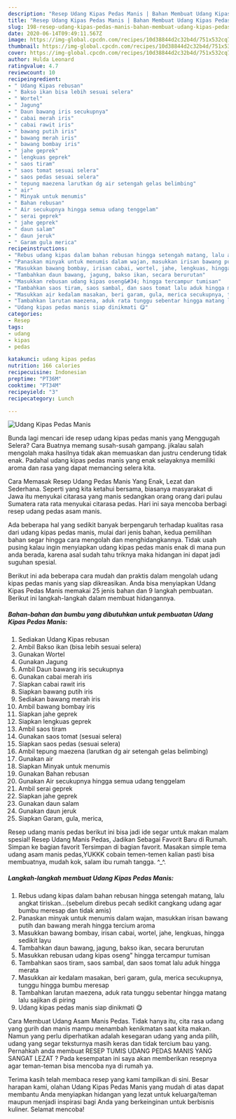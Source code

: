 ```yaml
---
description: "Resep Udang Kipas Pedas Manis | Bahan Membuat Udang Kipas Pedas Manis Yang Enak Banget"
title: "Resep Udang Kipas Pedas Manis | Bahan Membuat Udang Kipas Pedas Manis Yang Enak Banget"
slug: 198-resep-udang-kipas-pedas-manis-bahan-membuat-udang-kipas-pedas-manis-yang-enak-banget
date: 2020-06-14T09:49:11.567Z
image: https://img-global.cpcdn.com/recipes/10d38844d2c32b4d/751x532cq70/udang-kipas-pedas-manis-foto-resep-utama.jpg
thumbnail: https://img-global.cpcdn.com/recipes/10d38844d2c32b4d/751x532cq70/udang-kipas-pedas-manis-foto-resep-utama.jpg
cover: https://img-global.cpcdn.com/recipes/10d38844d2c32b4d/751x532cq70/udang-kipas-pedas-manis-foto-resep-utama.jpg
author: Hulda Leonard
ratingvalue: 4.7
reviewcount: 10
recipeingredient:
- " Udang Kipas rebusan"
- " Bakso ikan bisa lebih sesuai selera"
- " Wortel"
- " Jagung"
- " Daun bawang iris secukupnya"
- " cabai merah iris"
- " cabai rawit iris"
- " bawang putih iris"
- " bawang merah iris"
- " bawang bombay iris"
- " jahe geprek"
- " lengkuas geprek"
- " saos tiram"
- " saos tomat sesuai selera"
- " saos pedas sesuai selera"
- " tepung maezena larutkan dg air setengah gelas belimbing"
- " air"
- " Minyak untuk menumis"
- " Bahan rebusan"
- " Air secukupnya hingga semua udang tenggelam"
- " serai geprek"
- " jahe geprek"
- " daun salam"
- " daun jeruk"
- " Garam gula merica"
recipeinstructions:
- "Rebus udang kipas dalam bahan rebusan hingga setengah matang, lalu angkat tiriskan...(sebelum direbus pecah sedikit cangkang udang agar bumbu meresap dan tidak amis)"
- "Panaskan minyak untuk menumis dalam wajan, masukkan irisan bawang putih dan bawang merah hingga tercium aroma"
- "Masukkan bawang bombay, irisan cabai, wortel, jahe, lengkuas, hingga sedikit layu"
- "Tambahkan daun bawang, jagung, bakso ikan, secara berurutan"
- "Masukkan rebusan udang kipas oseng&#34; hingga tercampur tumisan"
- "Tambahkan saos tiram, saos sambal, dan saos tomat lalu aduk hingga merata"
- "Masukkan air kedalam masakan, beri garam, gula, merica secukupnya, tunggu hingga bumbu meresap"
- "Tambahkan larutan maezena, aduk rata tunggu sebentar hingga matang lalu sajikan di piring"
- "Udang kipas pedas manis siap dinikmati 😋"
categories:
- Resep
tags:
- udang
- kipas
- pedas

katakunci: udang kipas pedas 
nutrition: 166 calories
recipecuisine: Indonesian
preptime: "PT36M"
cooktime: "PT34M"
recipeyield: "3"
recipecategory: Lunch

---
```



![Udang Kipas Pedas Manis](https://img-global.cpcdn.com/recipes/10d38844d2c32b4d/751x532cq70/udang-kipas-pedas-manis-foto-resep-utama.jpg)

Bunda lagi mencari ide resep udang kipas pedas manis yang Menggugah Selera? Cara Buatnya memang susah-susah gampang. jikalau salah mengolah maka hasilnya tidak akan memuaskan dan justru cenderung tidak enak. Padahal udang kipas pedas manis yang enak selayaknya memiliki aroma dan rasa yang dapat memancing selera kita.

Cara Memasak Resep Udang Pedas Manis Yang Enak, Lezat dan Sederhana. Seperti yang kita ketahui bersama, biasanya masyarakat di Jawa itu menyukai citarasa yang manis sedangkan orang orang dari pulau Sumatera rata rata menyukai citarasa pedas. Hari ini saya mencoba berbagi resep udang pedas asam manis.

Ada beberapa hal yang sedikit banyak berpengaruh terhadap kualitas rasa dari udang kipas pedas manis, mulai dari jenis bahan, kedua pemilihan bahan segar hingga cara mengolah dan menghidangkannya. Tidak usah pusing kalau ingin menyiapkan udang kipas pedas manis enak di mana pun anda berada, karena asal sudah tahu triknya maka hidangan ini dapat jadi suguhan spesial.


Berikut ini ada beberapa cara mudah dan praktis dalam mengolah udang kipas pedas manis yang siap dikreasikan. Anda bisa menyiapkan Udang Kipas Pedas Manis memakai 25 jenis bahan dan 9 langkah pembuatan. Berikut ini langkah-langkah dalam membuat hidangannya.

<!--inarticleads1-->

##### Bahan-bahan dan bumbu yang dibutuhkan untuk pembuatan Udang Kipas Pedas Manis:

1. Sediakan  Udang Kipas rebusan
1. Ambil  Bakso ikan (bisa lebih sesuai selera)
1. Gunakan  Wortel
1. Gunakan  Jagung
1. Ambil  Daun bawang iris secukupnya
1. Gunakan  cabai merah iris
1. Siapkan  cabai rawit iris
1. Siapkan  bawang putih iris
1. Sediakan  bawang merah iris
1. Ambil  bawang bombay iris
1. Siapkan  jahe geprek
1. Siapkan  lengkuas geprek
1. Ambil  saos tiram
1. Gunakan  saos tomat (sesuai selera)
1. Siapkan  saos pedas (sesuai selera)
1. Ambil  tepung maezena (larutkan dg air setengah gelas belimbing)
1. Gunakan  air
1. Siapkan  Minyak untuk menumis
1. Gunakan  Bahan rebusan
1. Gunakan  Air secukupnya hingga semua udang tenggelam
1. Ambil  serai geprek
1. Siapkan  jahe geprek
1. Gunakan  daun salam
1. Gunakan  daun jeruk
1. Siapkan  Garam, gula, merica,


Resep udang manis pedas berikut ini bisa jadi ide segar untuk makan malam spesial! Resep Udang Manis Pedas, Jadikan Sebagai Favorit Baru di Rumah. Simpan ke bagian favorit Tersimpan di bagian favorit. Masakan simple tema udang asam manis pedas,YUKKK cobain temen-temen kalian pasti bisa membuatnya, mudah kok, salam ibu rumah tangga. ^_^. 

<!--inarticleads2-->

##### Langkah-langkah membuat Udang Kipas Pedas Manis:

1. Rebus udang kipas dalam bahan rebusan hingga setengah matang, lalu angkat tiriskan...(sebelum direbus pecah sedikit cangkang udang agar bumbu meresap dan tidak amis)
1. Panaskan minyak untuk menumis dalam wajan, masukkan irisan bawang putih dan bawang merah hingga tercium aroma
1. Masukkan bawang bombay, irisan cabai, wortel, jahe, lengkuas, hingga sedikit layu
1. Tambahkan daun bawang, jagung, bakso ikan, secara berurutan
1. Masukkan rebusan udang kipas oseng&#34; hingga tercampur tumisan
1. Tambahkan saos tiram, saos sambal, dan saos tomat lalu aduk hingga merata
1. Masukkan air kedalam masakan, beri garam, gula, merica secukupnya, tunggu hingga bumbu meresap
1. Tambahkan larutan maezena, aduk rata tunggu sebentar hingga matang lalu sajikan di piring
1. Udang kipas pedas manis siap dinikmati 😋


Cara Membuat Udang Asam Manis Pedas. Tidak hanya itu, cita rasa udang yang gurih dan manis mampu menambah kenikmatan saat kita makan. Namun yang perlu diperhatikan adalah kesegaran udang yang anda pilih, udang yang segar teksturnya masih keras dan tidak tercium bau yang. Pernahkah anda membuat RESEP TUMIS UDANG PEDAS MANIS YANG SANGAT LEZAT ? Pada kesempatan ini saya akan memberikan resepnya agar teman-teman bisa mencoba nya di rumah ya. 

Terima kasih telah membaca resep yang kami tampilkan di sini. Besar harapan kami, olahan Udang Kipas Pedas Manis yang mudah di atas dapat membantu Anda menyiapkan hidangan yang lezat untuk keluarga/teman maupun menjadi inspirasi bagi Anda yang berkeinginan untuk berbisnis kuliner. Selamat mencoba!

